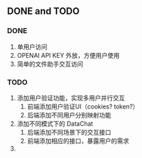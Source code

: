 ## DONE and TODO

### DONE
1. 单用户访问
2. OPENAI API KEY 外放，方便用户使用
3. 简单的文件助手交互访问

### TODO
1. 添加用户验证功能，实现多用户并行交互
   1. 前端添加用户验证UI（cookies? token?）
   2. 后端添加不同用户分别映射功能
2. 添加不同模式下的 DataChat
   1. 后端添加不同场景下的交互接口
   2. 前端添加相应的接口，暴露用户的需求
3. 